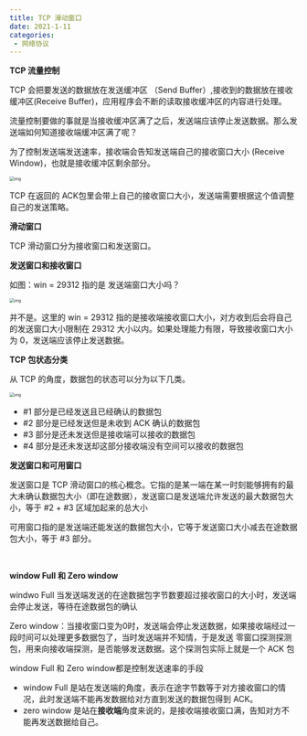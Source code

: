 ```yaml
---
title: TCP 滑动窗口
date: 2021-1-11
categories:
 - 网络协议
---
```


**TCP 流量控制**

TCP 会把要发送的数据放在发送缓冲区 （Send Buffer）,接收到的数据放在接收缓冲区(Receive Buffer)，应用程序会不断的读取接收缓冲区的内容进行处理。

流量控制要做的事就是当接收缓冲区满了之后，发送端应该停止发送数据。那么发送端如何知道接收端缓冲区满了呢？

为了控制发送端发送速率，接收端会告知发送端自己的接收窗口大小 (Receive Window)，也就是接收缓冲区剩余部分。

<img src="https://user-gold-cdn.xitu.io/2019/6/25/16b8f55a26a6a568?imageView2/0/w/1280/h/960/format/webp/ignore-error/1" alt="img" style="zoom:50%;" />

TCP 在返回的 ACK包里会带上自己的接收窗口大小，发送端需要根据这个值调整自己的发送策略。

**滑动窗口**

TCP 滑动窗口分为接收窗口和发送窗口。

**发送窗口和接收窗口**

如图：win = 29312 指的是 发送端窗口大小吗？

<img src="https://user-gold-cdn.xitu.io/2019/6/25/16b8f55a25d71532?imageView2/0/w/1280/h/960/format/webp/ignore-error/1" alt="img" style="zoom:50%;" />

并不是。这里的 win = 29312 指的是接收端接收窗口大小，对方收到后会将自己的发送窗口大小限制在 29312 大小以内。如果处理能力有限，导致接收窗口大小为 0，发送端应该停止发送数据。

**TCP 包状态分类**

从 TCP 的角度，数据包的状态可以分为以下几类。

<img src="https://user-gold-cdn.xitu.io/2019/3/10/16968005b1f1b27a?imageView2/0/w/1280/h/960/format/webp/ignore-error/1" alt="img" style="zoom:50%;" />

- #1 部分是已经发送且已经确认的数据包
- #2 部分是已经发送但是未收到 ACK 确认的数据包
- #3 部分是还未发送但是接收端可以接收的数据包
- #4 部分是还未发送却这部分接收端没有空间可以接收的数据包

**发送窗口和可用窗口**

发送窗口是 TCP 滑动窗口的核心概念。它指的是某一端在某一时刻能够拥有的最大未确认数据包大小（即在途数据），发送窗口是发送端允许发送的最大数据包大小，等于 #2 + #3 区域加起来的总大小

可用窗口指的是发送端还能发送的数据包大小，它等于发送窗口大小减去在途数据包大小，等于 #3 部分。

​	

**window Full 和 Zero window**

windwo Full 当发送端发送的在途数据包字节数要超过接收窗口的大小时，发送端会停止发送，等待在途数据包的确认

Zero window：当接收窗口变为0时，发送端会停止发送数据，如果接收端经过一段时间可以处理更多数据包了，当时发送端并不知情，于是发送 零窗口探测探测包，用来向接收端探测，是否能够发送数据。这个探测包实际上就是一个 ACK 包	 

window Full 和 Zero window都是控制发送速率的手段

- window Full 是站在发送端的角度，表示在途字节数等于对方接收窗口的情况，此时发送端不能再发数据给对方直到发送的数据包得到 ACK。
- zero window 是站在**接收端**角度来说的，是接收端接收窗口满，告知对方不能再发送数据给自己。
